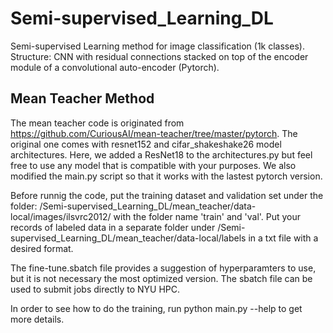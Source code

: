 # Semi-supervised_Learning_DL
Semi-supervised Learning method for image classification (1k classes). Structure: CNN with residual connections stacked on top of the encoder module of a convolutional auto-encoder (Pytorch).

## Mean Teacher Method
The mean teacher code is originated from https://github.com/CuriousAI/mean-teacher/tree/master/pytorch. The original one comes with resnet152 and cifar_shakeshake26 model architectures. Here, we added a ResNet18 to the architectures.py but feel free to use any model that is compatible with your purposes. We also modified the main.py script so that it works with the lastest pytorch version.

Before runnig the code, put the training dataset and validation set under the folder: /Semi-supervised_Learning_DL/mean_teacher/data-local/images/ilsvrc2012/ with the folder name 'train' and 'val'. Put your records of labeled data in a separate folder under /Semi-supervised_Learning_DL/mean_teacher/data-local/labels in a txt file with a desired format.

The fine-tune.sbatch file provides a suggestion of hyperparamters to use, but it is not necessary the most optimized version. The sbatch file can be used to submit jobs directly to NYU HPC.

In order to see how to do the training, run python main.py --help to get more details.
